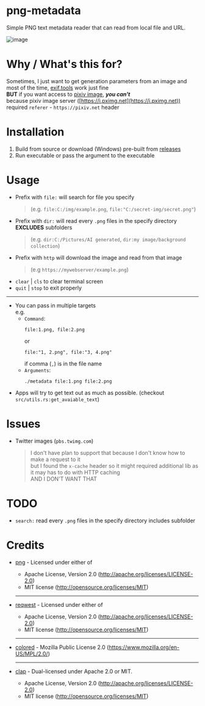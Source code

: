 # png-metadata

Simple PNG text metadata reader that can read from local file and URL.

![image](https://user-images.githubusercontent.com/76484203/222964363-eb552e32-80b8-41d1-a28d-d7a505aa19fb.png)

# Why / What's this for?

Sometimes, I just want to get generation parameters from an image and most of the time, [exif.tools](https://exif.tools) work just fine  
**BUT** if you want access to [pixiv image](https://pixiv.net), ***you can't***  
because pixiv image server ([https://i.pximg.net](https://i.pximg.net)) required `referer` - `https://pixiv.net` header

# Installation

1. Build from source or download (Windows) pre-built from [releases](https://github.com/Meonako/png-metadata/releases)
2. Run executable or pass the argument to the executable

# Usage

- Prefix with `file:` will search for file you specify
  > (e.g. `file:C:/img/example.png`, `file:"C:/secret-img/secret.png"`)
- Prefix with `dir:` will read every `.png` files in the specify directory **EXCLUDES** subfolders  
  > (e.g. `dir:C:/Pictures/AI generated`, `dir:my image/background collection`)
- Prefix with `http` will download the image and read from that image  
  > (e.g `https://mywebserver/example.png`)
- `clear` | `cls` to clear terminal screen
- `quit` | `stop` to exit properly

---

- You can pass in multiple targets  
  e.g.
    - `Command`: 
        ```
        file:1.png, file:2.png
        ```
        or 
        ```
        file:"1, 2.png", file:"3, 4.png"
        ``` 
        if comma (`,`) is in the file name
    - `Arguments`: 
        ```
        ./metadata file:1.png file:2.png
        ```
- Apps will try to get text out as much as possible. (checkout `src/utils.rs:get_avaiable_text`)

# Issues

- Twitter images (`pbs.twimg.com`)  
  > I don't have plan to support that because I don't know how to make a request to it  
  but I found the `x-cache` header so it might required additional lib as it may has to do with HTTP caching  
  AND I DON'T WANT THAT

# TODO

- `search:` read every `.png` files in the specify directory includes subfolder

# Credits
  - [png](https://github.com/image-rs/image-png) - Licensed under either of
    - Apache License, Version 2.0 (http://apache.org/licenses/LICENSE-2.0)
    - MIT license (http://opensource.org/licenses/MIT)
    ---
  - [reqwest](https://github.com/seanmonstar/reqwest) - Licensed under either of
    - Apache License, Version 2.0 (http://apache.org/licenses/LICENSE-2.0)
    - MIT license (http://opensource.org/licenses/MIT)
    ---
  - [colored](https://github.com/mackwic/colored) - Mozilla Public License 2.0 (https://www.mozilla.org/en-US/MPL/2.0/)
  
    ---
  - [clap](https://github.com/clap-rs/clap) - Dual-licensed under Apache 2.0 or MIT.
    - Apache License, Version 2.0 (http://apache.org/licenses/LICENSE-2.0)
    - MIT license (http://opensource.org/licenses/MIT)
